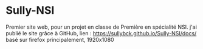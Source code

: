 # Sully-NSI
Premier site web, pour un projet en classe de Première en spécialité NSI.
j'ai publié le site grâce à GitHub, lien : https://sullybck.github.io/Sully-NSI/docs/
basé sur firefox principalement, 1920x1080

